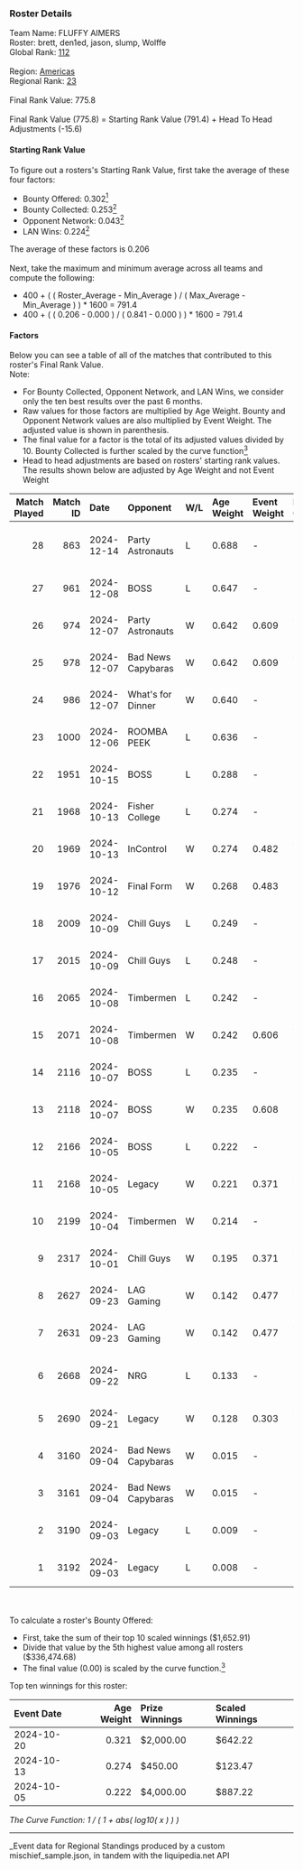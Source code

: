 ### Roster Details<br />
Team Name: FLUFFY AIMERS<br />
Roster: brett, den1ed, jason, slump, Wolffe<br />
Global Rank: [112](../../standings_global_2025_03_01.md)<br />
<br />
Region: [Americas]( ../../standings_americas_2025_03_01.md)<br />
Regional Rank: [23]( ../../standings_americas_2025_03_01.md)<br />
<br />
Final Rank Value:  775.8<br />
<br />
Final Rank Value (775.8) = Starting Rank Value (791.4) + Head To Head Adjustments (-15.6)<br />

#### Starting Rank Value<br />
To figure out a rosters's Starting Rank Value, first take the average of these four factors:<br />
- Bounty Offered: 0.302[<sup>1</sup>](#table2)
- Bounty Collected: 0.253[<sup>2</sup>](#table1)
- Opponent Network: 0.043[<sup>2</sup>](#table1)
- LAN Wins: 0.224[<sup>2</sup>](#table1)

The average of these factors is 0.206<br />
<br />
Next, take the maximum and minimum average across all teams and compute the following:<br />
- 400 + ( ( Roster_Average - Min_Average ) / ( Max_Average - Min_Average ) ) * 1600 = 791.4
- 400 + ( ( 0.206 - 0.000 ) / ( 0.841 - 0.000 ) ) * 1600 = 791.4


#### Factors<br />
Below you can see a table of all of the matches that contributed to this roster's Final Rank Value.<br />
Note:<br />

- For Bounty Collected, Opponent Network, and LAN Wins, we consider only the ten best results over the past 6 months.
- Raw values for those factors are multiplied by Age Weight. Bounty and Opponent Network values are also multiplied by Event Weight. The adjusted value is shown in parenthesis.
- The final value for a factor is the total of its adjusted values divided by 10. Bounty Collected is further scaled by the curve function[<sup>3</sup>](#curveFunction)
- Head to head adjustments are based on rosters' starting rank values. The results shown below are adjusted by Age Weight and not Event Weight
<span id="table1"></span><br />


| Match Played | Match ID | Date       | Opponent           | W/L | Age Weight | Event Weight | Bounty Collected | Opponent Network | LAN Wins  | H2H Adj. | Roster                               |
| -: | -: | :- | :- | :- | :- | :- | :- | :- | :- | -: | :- |
|           28 |      863 | 2024-12-14 | Party Astronauts   | L   | 0.688      | -            | -                | -                | -         |   -10.45 | brett, den1ed, jason, slump, Wolffe  |
|           27 |      961 | 2024-12-08 | BOSS               | L   | 0.647      | -            | -                | -                | -         |    -6.31 | brett, jason, nooz, slump, Wolffe    |
|           26 |      974 | 2024-12-07 | Party Astronauts   | W   | 0.642      | 0.609        | 0.008 (0.003)    | 0.430 (0.168)    | 1 (0.642) |    10.50 | brett, jason, nooz, slump, Wolffe    |
|           25 |      978 | 2024-12-07 | Bad News Capybaras | W   | 0.642      | 0.609        | 0.001 (0.000)    | 0.148 (0.058)    | 1 (0.642) |     6.82 | brett, jason, nooz, slump, Wolffe    |
|           24 |      986 | 2024-12-07 | What's for Dinner  | W   | 0.640      | -            | -                | -                | 1 (0.640) |     2.15 | brett, jason, nooz, slump, Wolffe    |
|           23 |     1000 | 2024-12-06 | ROOMBA PEEK        | L   | 0.636      | -            | -                | -                | -         |   -15.83 | brett, jason, nooz, slump, Wolffe    |
|           22 |     1951 | 2024-10-15 | BOSS               | L   | 0.288      | -            | -                | -                | -         |    -2.73 | ayy, brett, jason, nooz, slump       |
|           21 |     1968 | 2024-10-13 | Fisher College     | L   | 0.274      | -            | -                | -                | -         |    -4.99 | brett, jason, nooz, slump, Wolffe    |
|           20 |     1969 | 2024-10-13 | InControl          | W   | 0.274      | 0.482        | 0.001 (0.000)    | 0.075 (0.010)    | 0 (0.000) |     2.38 | brett, jason, nooz, slump, Wolffe    |
|           19 |     1976 | 2024-10-12 | Final Form         | W   | 0.268      | 0.483        | -                | 0.057 (0.007)    | 0 (0.000) |     1.37 | brett, jason, nooz, slump, Wolffe    |
|           18 |     2009 | 2024-10-09 | Chill Guys         | L   | 0.249      | -            | -                | -                | -         |    -5.47 | ayy, brett, jason, nooz, slump       |
|           17 |     2015 | 2024-10-09 | Chill Guys         | L   | 0.248      | -            | -                | -                | -         |    -5.57 | ayy, brett, jason, nooz, slump       |
|           16 |     2065 | 2024-10-08 | Timbermen          | L   | 0.242      | -            | -                | -                | -         |    -4.31 | ayy, brett, jason, nooz, slump       |
|           15 |     2071 | 2024-10-08 | Timbermen          | W   | 0.242      | 0.606        | 0.011 (0.002)    | 0.205 (0.030)    | 0 (0.000) |     3.36 | ayy, brett, jason, nooz, slump       |
|           14 |     2116 | 2024-10-07 | BOSS               | L   | 0.235      | -            | -                | -                | -         |    -2.41 | ayy, brett, jason, nooz, slump       |
|           13 |     2118 | 2024-10-07 | BOSS               | W   | 0.235      | 0.608        | 0.014 (0.002)    | 0.410 (0.059)    | 0 (0.000) |     5.08 | ayy, brett, jason, nooz, slump       |
|           12 |     2166 | 2024-10-05 | BOSS               | L   | 0.222      | -            | -                | -                | -         |    -2.22 | brett, jason, nooz, slump, Wolffe    |
|           11 |     2168 | 2024-10-05 | Legacy             | W   | 0.221      | 0.371        | 0.033 (0.003)    | 0.669 (0.055)    | 0 (0.000) |     5.30 | brett, consti, jason, slump, Wolffe  |
|           10 |     2199 | 2024-10-04 | Timbermen          | W   | 0.214      | -            | -                | -                | 0 (0.000) |     1.12 | brett, jason, nooz, slump, Wolffe    |
|            9 |     2317 | 2024-10-01 | Chill Guys         | W   | 0.195      | 0.371        | 0.002 (0.000)    | 0.173 (0.013)    | 0 (0.000) |     1.81 | brett, jason, nooz, slump, Wolffe    |
|            8 |     2627 | 2024-09-23 | LAG Gaming         | W   | 0.142      | 0.477        | 0.001 (0.000)    | 0.028 (0.002)    | -         |     1.17 | ayy, brett, jason, nooz, slump       |
|            7 |     2631 | 2024-09-23 | LAG Gaming         | W   | 0.142      | 0.477        | 0.001 (0.000)    | -                | -         |     1.18 | ayy, brett, jason, nooz, slump       |
|            6 |     2668 | 2024-09-22 | NRG                | L   | 0.133      | -            | -                | -                | -         |    -0.77 | brett, C4LLM3SU3, jason, nooz, slump |
|            5 |     2690 | 2024-09-21 | Legacy             | W   | 0.128      | 0.303        | 0.033 (0.001)    | 0.669 (0.026)    | -         |     3.02 | ayy, brett, jason, nooz, slump       |
|            4 |     3160 | 2024-09-04 | Bad News Capybaras | W   | 0.015      | -            | -                | -                | -         |     0.16 | ayy, brett, jason, nooz, slump       |
|            3 |     3161 | 2024-09-04 | Bad News Capybaras | W   | 0.015      | -            | -                | -                | -         |     0.16 | ayy, brett, jason, nooz, slump       |
|            2 |     3190 | 2024-09-03 | Legacy             | L   | 0.009      | -            | -                | -                | -         |    -0.07 | ayy, brett, jason, nooz, slump       |
|            1 |     3192 | 2024-09-03 | Legacy             | L   | 0.008      | -            | -                | -                | -         |    -0.07 | ayy, brett, jason, nooz, slump       |

<br />
<span id="table2"></span><br />
To calculate a roster's Bounty Offered:<br />

- First, take the sum of their top 10 scaled winnings ($1,652.91)
- Divide that value by the 5th highest value among all rosters ($336,474.68)
- The final value (0.00) is scaled by the curve function.[<sup>3</sup>](#curveFunction)

Top ten winnings for this roster:<br />

| Event Date | Age Weight | Prize Winnings | Scaled Winnings |
| :- | -: | :- | :- |
| 2024-10-20 |      0.321 | $2,000.00      | $642.22         |
| 2024-10-13 |      0.274 | $450.00        | $123.47         |
| 2024-10-05 |      0.222 | $4,000.00      | $887.22         |


<span id="curveFunction"></span>_The Curve Function: 1 / ( 1 + abs( log10( x ) ) )_<br />

---
_Event data for Regional Standings produced by a custom mischief_sample.json, in tandem with the liquipedia.net API<br />

